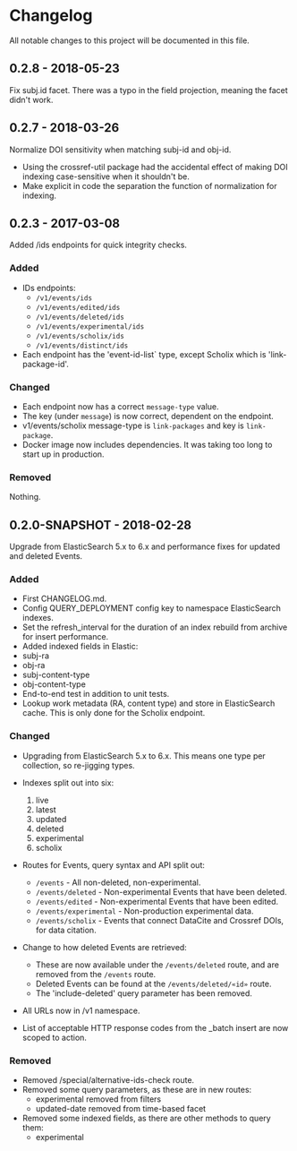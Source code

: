 # Changelog
All notable changes to this project will be documented in this file.

## 0.2.8 - 2018-05-23

Fix subj.id facet. There was a typo in the field projection, meaning the facet didn't work.

## 0.2.7 - 2018-03-26

Normalize DOI sensitivity when matching subj-id and obj-id. 

 - Using the crossref-util package had the accidental effect of making DOI indexing case-sensitive when it shouldn't be.
 - Make explicit in code the separation the function of normalization for indexing.

## 0.2.3 - 2017-03-08

Added /ids endpoints for quick integrity checks.

### Added

 - IDs endpoints:
   - `/v1/events/ids`
   - `/v1/events/edited/ids`
   - `/v1/events/deleted/ids`
   - `/v1/events/experimental/ids`
   - `/v1/events/scholix/ids`
   - `/v1/events/distinct/ids`
 - Each endpoint has the 'event-id-list` type, except Scholix which is 'link-package-id'.

### Changed
 - Each endpoint now has a correct `message-type` value.
 - The key (under `message`) is now correct, dependent on the endpoint.
 - v1/events/scholix message-type is `link-packages` and key is `link-package`.
 - Docker image now includes dependencies. It was taking too long to start up in production.

### Removed

Nothing.

## 0.2.0-SNAPSHOT - 2018-02-28

Upgrade from ElasticSearch 5.x to 6.x and performance fixes for updated and deleted Events.

### Added

- First CHANGELOG.md.
- Config QUERY_DEPLOYMENT config key to namespace ElasticSearch indexes.
- Set the refresh_interval for the duration of an index rebuild from archive for insert performance.
- Added indexed fields in Elastic:
 - subj-ra
 - obj-ra
 - subj-content-type
 - obj-content-type
- End-to-end test in addition to unit tests.
- Lookup work metadata (RA, content type) and store in ElasticSearch cache. This is only done for the Scholix endpoint.

### Changed
- Upgrading from ElasticSearch 5.x to 6.x. This means one type per collection, so re-jigging types.
- Indexes split out into six:
  1. live
  2. latest
  3. updated
  4. deleted
  5. experimental
  6. scholix

- Routes for Events, query syntax and API split out:
  - `/events` - All non-deleted, non-experimental.
  - `/events/deleted` - Non-experimental Events that have been deleted.
  - `/events/edited` - Non-experimental Events that have been edited.
  - `/events/experimental` - Non-production experimental data.
  - `/events/scholix` - Events that connect DataCite and Crossref DOIs, for data citation.
- Change to how deleted Events are retrieved:
  - These are now available under the `/events/deleted` route, and are removed from the `/events` route.
  - Deleted Events can be found at the `/events/deleted/«id»` route. 
  - The 'include-deleted' query parameter has been removed.
- All URLs now in /v1 namespace.
- List of acceptable HTTP response codes from the _batch insert are now scoped to action.


### Removed
- Removed /special/alternative-ids-check route.
- Removed some query parameters, as these are in new routes:
  - experimental removed from filters
  - updated-date removed from time-based facet
- Removed some indexed fields, as there are other methods to query them:
  - experimental
